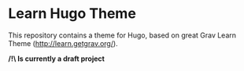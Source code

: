 # Learn Hugo Theme

This repository contains a theme for Hugo, based on great Grav Learn Theme (http://learn.getgrav.org/).

**/!\ Is currently a draft project**
